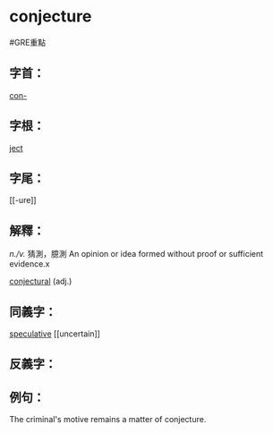 # conjecture

#GRE重點 
## 字首：
[con-](/Root%20Prefix%20and%20Suffix/C/con-.md)

## 字根：
[ject](/Root%20Prefix%20and%20Suffix/J/ject.md)

## 字尾：
[[-ure]]


## 解釋：
*n./v.*
猜測，臆測
An opinion or idea formed without proof or sufficient evidence.x

[conjectural](/Vocabulary/C/conjectural.md) (adj.)

## 同義字：
[speculative](/Vocabulary/S/speculative.md)
[[uncertain]]

## 反義字：

## 例句：
The criminal's motive remains a matter of conjecture.